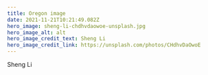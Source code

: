 ```yaml
---
title: Oregon image
date: 2021-11-21T10:21:49.082Z
hero_image: sheng-li-chdhvdaowoe-unsplash.jpg
hero_image_alt: alt
hero_image_credit_text: Sheng Li
hero_image_credit_link: https://unsplash.com/photos/CHdhvDaOwoE
---
```

Sheng Li